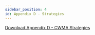 ```yaml
---
sidebar_position: 4
id: Appendix D - Strategies
---
```


[Download Appendix D - CWMA Strategies](https://github.com/moengineering/CWMA-Attachments/blob/main/App%20D%20CWMA%20Strategies.pdf)